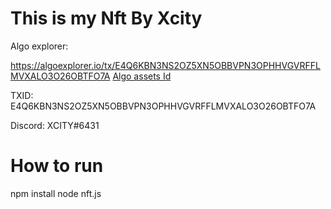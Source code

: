 # This is my Nft By Xcity

Algo explorer:

https://algoexplorer.io/tx/E4Q6KBN3NS2OZ5XN5OBBVPN3OPHHVGVRFFLMVXALO3O26OBTFO7A
<a href="https://algoexplorer.io/asset/541307914"> Algo assets Id</a>

TXID:
E4Q6KBN3NS2OZ5XN5OBBVPN3OPHHVGVRFFLMVXALO3O26OBTFO7A

Discord:
XCITY#6431

# How to run

npm install
node nft.js
